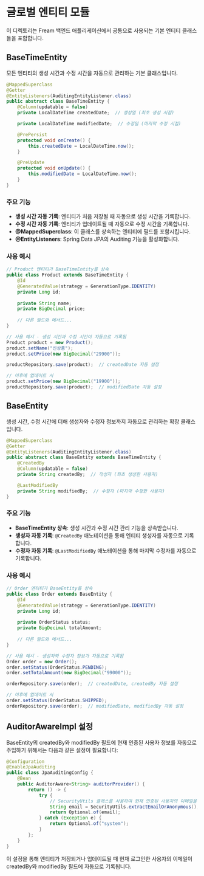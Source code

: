 # 글로벌 엔티티 모듈

이 디렉토리는 Fream 백엔드 애플리케이션에서 공통으로 사용되는 기본 엔티티 클래스들을 포함합니다.

## BaseTimeEntity

모든 엔티티의 생성 시간과 수정 시간을 자동으로 관리하는 기본 클래스입니다.

```java
@MappedSuperclass
@Getter
@EntityListeners(AuditingEntityListener.class)
public abstract class BaseTimeEntity {
    @Column(updatable = false)
    private LocalDateTime createdDate;  // 생성일 (최초 생성 시점)

    private LocalDateTime modifiedDate;  // 수정일 (마지막 수정 시점)

    @PrePersist
    protected void onCreate() {
        this.createdDate = LocalDateTime.now();
    }

    @PreUpdate
    protected void onUpdate() {
        this.modifiedDate = LocalDateTime.now();
    }
}
```

### 주요 기능

- **생성 시간 자동 기록**: 엔티티가 처음 저장될 때 자동으로 생성 시간을 기록합니다.
- **수정 시간 자동 기록**: 엔티티가 업데이트될 때 자동으로 수정 시간을 기록합니다.
- **@MappedSuperclass**: 이 클래스를 상속하는 엔티티에 필드를 포함시킵니다.
- **@EntityListeners**: Spring Data JPA의 Auditing 기능을 활성화합니다.

### 사용 예시

```java
// Product 엔티티가 BaseTimeEntity를 상속
public class Product extends BaseTimeEntity {
    @Id
    @GeneratedValue(strategy = GenerationType.IDENTITY)
    private Long id;
    
    private String name;
    private BigDecimal price;
    
    // 다른 필드와 메서드...
}

// 사용 예시 - 생성 시간과 수정 시간이 자동으로 기록됨
Product product = new Product();
product.setName("신상품");
product.setPrice(new BigDecimal("29900"));

productRepository.save(product);  // createdDate 자동 설정

// 이후에 업데이트 시
product.setPrice(new BigDecimal("19900"));
productRepository.save(product);  // modifiedDate 자동 설정
```

## BaseEntity

생성 시간, 수정 시간에 더해 생성자와 수정자 정보까지 자동으로 관리하는 확장 클래스입니다.

```java
@MappedSuperclass
@Getter
@EntityListeners(AuditingEntityListener.class)
public abstract class BaseEntity extends BaseTimeEntity {
    @CreatedBy
    @Column(updatable = false)
    private String createdBy;  // 작성자 (최초 생성한 사용자)

    @LastModifiedBy
    private String modifiedBy;  // 수정자 (마지막 수정한 사용자)
}
```

### 주요 기능

- **BaseTimeEntity 상속**: 생성 시간과 수정 시간 관리 기능을 상속받습니다.
- **생성자 자동 기록**: `@CreatedBy` 애노테이션을 통해 엔티티 생성자를 자동으로 기록합니다.
- **수정자 자동 기록**: `@LastModifiedBy` 애노테이션을 통해 마지막 수정자를 자동으로 기록합니다.

### 사용 예시

```java
// Order 엔티티가 BaseEntity를 상속
public class Order extends BaseEntity {
    @Id
    @GeneratedValue(strategy = GenerationType.IDENTITY)
    private Long id;
    
    private OrderStatus status;
    private BigDecimal totalAmount;
    
    // 다른 필드와 메서드...
}

// 사용 예시 - 생성자와 수정자 정보가 자동으로 기록됨
Order order = new Order();
order.setStatus(OrderStatus.PENDING);
order.setTotalAmount(new BigDecimal("99000"));

orderRepository.save(order);  // createdDate, createdBy 자동 설정

// 이후에 업데이트 시
order.setStatus(OrderStatus.SHIPPED);
orderRepository.save(order);  // modifiedDate, modifiedBy 자동 설정
```

## AuditorAwareImpl 설정

BaseEntity의 createdBy와 modifiedBy 필드에 현재 인증된 사용자 정보를 자동으로 주입하기 위해서는 다음과 같은 설정이 필요합니다:

```java
@Configuration
@EnableJpaAuditing
public class JpaAuditingConfig {
    @Bean
    public AuditorAware<String> auditorProvider() {
        return () -> {
            try {
                // SecurityUtils 클래스를 사용하여 현재 인증된 사용자의 이메일을 가져옴
                String email = SecurityUtils.extractEmailOrAnonymous();
                return Optional.of(email);
            } catch (Exception e) {
                return Optional.of("system");
            }
        };
    }
}
```

이 설정을 통해 엔티티가 저장되거나 업데이트될 때 현재 로그인한 사용자의 이메일이 createdBy와 modifiedBy 필드에 자동으로 기록됩니다.